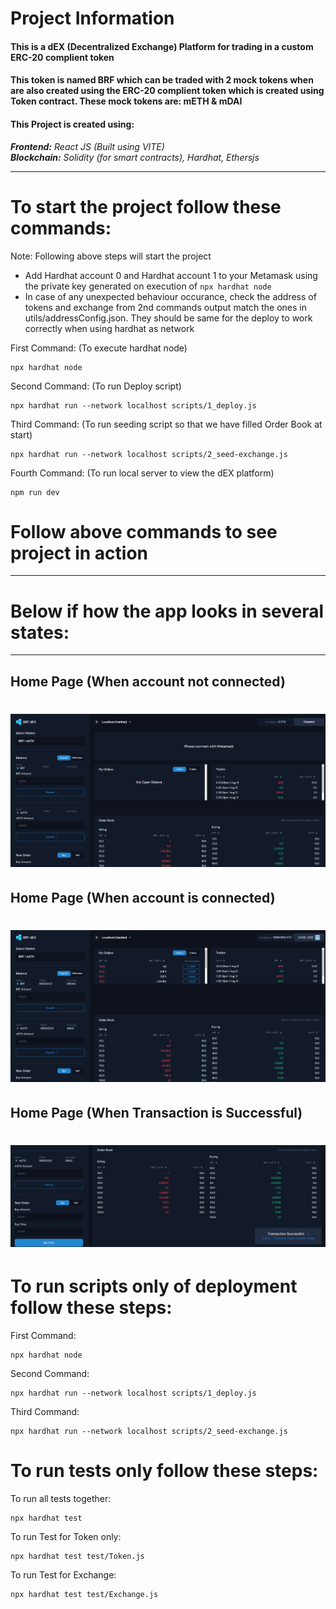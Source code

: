 # Project Information

<h4>This is a dEX (Decentralized Exchange) Platform for trading in a custom ERC-20 complient token</h4>
<h4>This token is named BRF which can be traded with 2 mock tokens when are also created using the ERC-20 complient token which is created using Token contract. These mock tokens are: mETH & mDAI</h4>
<h4>This Project is created using:</h4>
<p>
    <em><strong>Frontend:</strong> React JS (Built using VITE)</em> <br/>
    <em><strong>Blockchain:</strong> Solidity (for smart contracts), Hardhat, Ethersjs</em> <br/>
</p>

---

# To start the project follow these commands:
Note: Following above steps will start the project
- Add Hardhat account 0 and Hardhat account 1 to your Metamask using the private key generated on execution of  ```npx hardhat node```
- In case of any unexpected behaviour occurance, check the address of tokens and exchange from 2nd commands output match the ones in utils/addressConfig.json.
They should be same for the deploy to work correctly when using hardhat as network

First Command: (To execute hardhat node)

```
npx hardhat node
```

Second Command: (To run Deploy script)

```
npx hardhat run --network localhost scripts/1_deploy.js
```

Third Command: (To run seeding script so that we have filled Order Book at start)

```
npx hardhat run --network localhost scripts/2_seed-exchange.js
```

Fourth Command: (To run local server to view the dEX platform)

```
npm run dev
```

# Follow above commands to see project in action

---

# Below if how the app looks in several states:

---

<h2>Home Page (When account not connected)</h2>

# <img src="./public/platformSS/LandingPage.png" alt="Image" />

<h2>Home Page (When account is connected)</h2>

# <img src="./public/platformSS/ConnectedAccount.png" alt="Image" />

<h2>Home Page (When Transaction is Successful)</h2>

# <img src="./public/platformSS/TXSuccessfull.png" alt="Image" />

# To run scripts only of deployment follow these steps:

First Command:

```
npx hardhat node
```

Second Command:

```
npx hardhat run --network localhost scripts/1_deploy.js
```

Third Command:

```
npx hardhat run --network localhost scripts/2_seed-exchange.js
```

# To run tests only follow these steps:

To run all tests together:

```
npx hardhat test
```

To run Test for Token only:

```
npx hardhat test test/Token.js
```

To run Test for Exchange:

```
npx hardhat test test/Exchange.js
```
